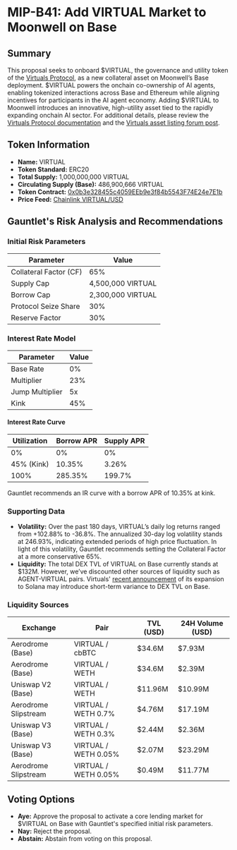 # MIP-B41: Add VIRTUAL Market to Moonwell on Base

## Summary

This proposal seeks to onboard $VIRTUAL, the governance and utility token of the
[Virtuals Protocol](https://app.virtuals.io/), as a new collateral asset on
Moonwell’s Base deployment. $VIRTUAL powers the onchain co-ownership of AI
agents, enabling tokenized interactions across Base and Ethereum while aligning
incentives for participants in the AI agent economy. Adding $VIRTUAL to Moonwell
introduces an innovative, high-utility asset tied to the rapidly expanding
onchain AI sector. For additional details, please review the
[Virtuals Protocol documentation](https://docs.virtuals.io) and the
[Virtuals asset listing forum post](https://forum.moonwell.fi/t/virtual-asset-listing/1505/).

## Token Information

- **Name:** VIRTUAL
- **Token Standard:** ERC20
- **Total Supply:** 1,000,000,000 VIRTUAL
- **Circulating Supply (Base):** 486,900,666 VIRTUAL
- **Token Contract:**
  [0x0b3e328455c4059EEb9e3f84b5543F74E24e7E1b](https://basescan.org/token/0x0b3e328455c4059EEb9e3f84b5543F74E24e7E1b)
- **Price Feed:**
  [Chainlink VIRTUAL/USD](https://basescan.org/address/0xEaf310161c9eF7c813A14f8FEF6Fb271434019F7)

## Gauntlet's Risk Analysis and Recommendations

### Initial Risk Parameters

| **Parameter**          | **Value**         |
| ---------------------- | ----------------- |
| Collateral Factor (CF) | 65%               |
| Supply Cap             | 4,500,000 VIRTUAL |
| Borrow Cap             | 2,300,000 VIRTUAL |
| Protocol Seize Share   | 30%               |
| Reserve Factor         | 30%               |

### Interest Rate Model

| **Parameter**   | **Value** |
| --------------- | --------- |
| Base Rate       | 0%        |
| Multiplier      | 23%       |
| Jump Multiplier | 5x        |
| Kink            | 45%       |

#### Interest Rate Curve

| **Utilization** | **Borrow APR** | **Supply APR** |
| --------------- | -------------- | -------------- |
| 0%              | 0%             | 0%             |
| 45% (Kink)      | 10.35%         | 3.26%          |
| 100%            | 285.35%        | 199.7%         |

Gauntlet recommends an IR curve with a borrow APR of 10.35% at kink.

### Supporting Data

- **Volatility:** Over the past 180 days, VIRTUAL’s daily log returns ranged
  from +102.88% to -36.8%. The annualized 30-day log volatility stands at
  246.93%, indicating extended periods of high price fluctuation. In light of
  this volatility, Gauntlet recommends setting the Collateral Factor at a more
  conservative 65%.
- **Liquidity:** The total DEX TVL of VIRTUAL on Base currently stands at $132M.
  However, we’ve discounted other sources of liquidity such as AGENT-VIRTUAL
  pairs. Virtuals'
  [recent announcement](https://x.com/virtuals_io/status/1883107553183162507) of
  its expansion to Solana may introduce short-term variance to DEX TVL on Base.

### Liquidity Sources

| **Exchange**         | **Pair**             | **TVL (USD)** | **24H Volume (USD)** |
| -------------------- | -------------------- | ------------- | -------------------- |
| Aerodrome (Base)     | VIRTUAL / cbBTC      | $34.6M        | $7.93M               |
| Aerodrome (Base)     | VIRTUAL / WETH       | $34.6M        | $2.39M               |
| Uniswap V2 (Base)    | VIRTUAL / WETH       | $11.96M       | $10.99M              |
| Aerodrome Slipstream | VIRTUAL / WETH 0.7%  | $4.76M        | $17.19M              |
| Uniswap V3 (Base)    | VIRTUAL / WETH 0.3%  | $2.44M        | $2.36M               |
| Uniswap V3 (Base)    | VIRTUAL / WETH 0.05% | $2.07M        | $23.29M              |
| Aerodrome Slipstream | VIRTUAL / WETH 0.05% | $0.49M        | $11.77M              |

## Voting Options

- **Aye:** Approve the proposal to activate a core lending market for $VIRTUAL
  on Base with Gauntlet's specified initial risk parameters.
- **Nay:** Reject the proposal.
- **Abstain:** Abstain from voting on this proposal.

